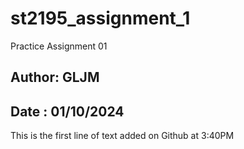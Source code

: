 # st2195_assignment_1
Practice Assignment 01

## Author: GLJM
## Date : 01/10/2024

This is the first line of text added on Github at 3:40PM
